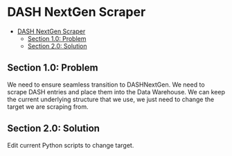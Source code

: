 # DASH NextGen Scraper

- [DASH NextGen Scraper](#dash-nextgen-scraper)
  - [Section 1.0: Problem](#section-10-problem)
  - [Section 2.0: Solution](#section-20-solution)

## Section 1.0: Problem

We need to ensure seamless transition to DASHNextGen. We need to scrape DASH entries and place them into the Data Warehouse. We can keep the current underlying structure that we use, we just need to change the target we are scraping from.

## Section 2.0: Solution

Edit current Python scripts to change target.
